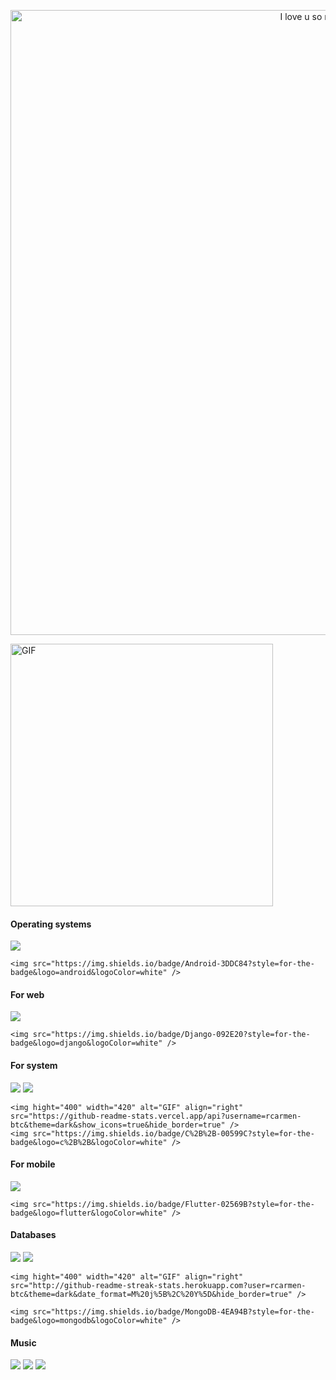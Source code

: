 <p align="center">
    <img src="https://github.com/rcarmen-btc/rcarmen-btc/blob/main/riserlarenss.gif" alt="I love u so much, Anya!" title="I love u so much, Anya!" width="1000" align="middle" />
</p>
<img hight="400" width="420" alt="GIF" src="https://www.codewars.com/users/riserlarenss/badges/large" />

<p></p>
<h4>Operating systems</h4>
<p>
    <img src="https://img.shields.io/badge/Arch_Linux-1793D1?style=for-the-badge&logo=arch-linux&logoColor=white" />

    <img src="https://img.shields.io/badge/Android-3DDC84?style=for-the-badge&logo=android&logoColor=white" />
</p>
<h4>For web</h4>
<p>
    <img src="https://img.shields.io/badge/Python-3776AB?style=for-the-badge&logo=python&logoColor=white" />

    <img src="https://img.shields.io/badge/Django-092E20?style=for-the-badge&logo=django&logoColor=white" />
</p>
<h4>For system</h4>
<p>
    <img src="https://img.shields.io/badge/C-00599C?style=for-the-badge&logo=c&logoColor=white" />
    <img src="https://img.shields.io/badge/RUST-00599C?style=for-the-badge&logo=rust&logoColor=white" />

    <img hight="400" width="420" alt="GIF" align="right" src="https://github-readme-stats.vercel.app/api?username=rcarmen-btc&theme=dark&show_icons=true&hide_border=true" />
    <img src="https://img.shields.io/badge/C%2B%2B-00599C?style=for-the-badge&logo=c%2B%2B&logoColor=white" />
</p>
<h4>For mobile</h4>
<p>
    <img src="https://img.shields.io/badge/Dart-0175C2?style=for-the-badge&logo=dart&logoColor=white" />

    <img src="https://img.shields.io/badge/Flutter-02569B?style=for-the-badge&logo=flutter&logoColor=white" />
</p>
<h4>Databases</h4>
<p>
    <img src="https://img.shields.io/badge/MySQL-00000F?style=for-the-badge&logo=mysql&logoColor=white" />
    <img src="https://img.shields.io/badge/PostgreSQL-00599C?style=for-the-badge&logo=postgresql&logoColor=white" />

    <img hight="400" width="420" alt="GIF" align="right" src="http://github-readme-streak-stats.herokuapp.com?user=rcarmen-btc&theme=dark&date_format=M%20j%5B%2C%20Y%5D&hide_border=true" />

    <img src="https://img.shields.io/badge/MongoDB-4EA94B?style=for-the-badge&logo=mongodb&logoColor=white" />
</p>
<h4>Music</h4>
<p>
    <img src="https://img.shields.io/badge/SoundCloud-FF3300?style=for-the-badge&logo=soundcloud&logoColor=white" />
    <img src="https://img.shields.io/badge/YouTube_Music-FF0000?style=for-the-badge&logo=youtube-music&logoColor=white" />
    <img src="https://img.shields.io/badge/Spotify-1ED760?&style=for-the-badge&logo=spotify&logoColor=white" />
</p>
